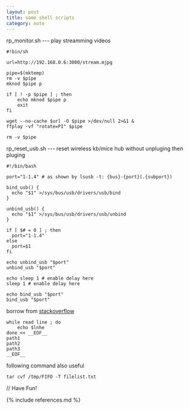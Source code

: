 ```yaml
---
layout: post
title: some shell scripts
category: note
---
```


rp_monitor.sh --- play streamming videos
```
#!bin/sh

url=http://192.168.0.6:3000/stream.mjpg 

pipe=$(mktemp)
rm -v $pipe
mknod $pipe p

if [ ! -p $pipe ] ; then 
	echo mknod $pipe p
	exit
fi

wget --no-cache $url -O $pipe >/dev/null 2>&1 &
ffplay -vf "rotate=PI" $pipe 

rm -v $pipe
```

rp_reset_usb.sh --- reset wireless kb/mice hub without unpluging then pluging

```
#!/bin/bash

port="1-1.4" # as shown by lsusb -t: {bus}-{port}(.{subport})

bind_usb() {
  echo "$1" >/sys/bus/usb/drivers/usb/bind
}

unbind_usb() {
  echo "$1" >/sys/bus/usb/drivers/usb/unbind
}

if [ $# = 0 ] ; then
  port="1-1.4"
else
  port=$1
fi

echo unbind_usb "$port"
unbind_usb "$port"

echo sleep 1 # enable delay here
sleep 1 # enable delay here

echo bind_usb "$port"
bind_usb "$port"

```

borrow from [stackoverflow](https://stackoverflow.com/questions/12855000/bash-redirecting-eof-into-variable)

```
while read line ; do
	echo $lnhe
done << __EOF__
path1
path2
path3
__EOF__
```

following command also useful

```
tar cvf /tmp/FIFO -T filelist.txt
```

// Have Fun!

{% include references.md %}
